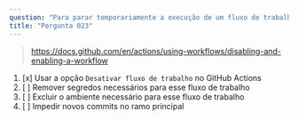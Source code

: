 ```yaml
---
question: "Para parar temporariamente a execução de um fluxo de trabalho sem modificar o código-fonte, você deve"
title: "Pergunta 023"
---
```


> https://docs.github.com/en/actions/using-workflows/disabling-and-enabling-a-workflow
1. [x] Usar a opção `Desativar fluxo de trabalho` no GitHub Actions  
1. [ ] Remover segredos necessários para esse fluxo de trabalho  
1. [ ] Excluir o ambiente necessário para esse fluxo de trabalho  
1. [ ] Impedir novos commits no ramo principal  
